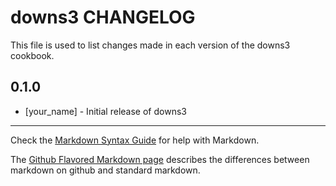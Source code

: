# downs3 CHANGELOG

This file is used to list changes made in each version of the downs3 cookbook.

## 0.1.0
- [your_name] - Initial release of downs3

- - -
Check the [Markdown Syntax Guide](http://daringfireball.net/projects/markdown/syntax) for help with Markdown.

The [Github Flavored Markdown page](http://github.github.com/github-flavored-markdown/) describes the differences between markdown on github and standard markdown.
